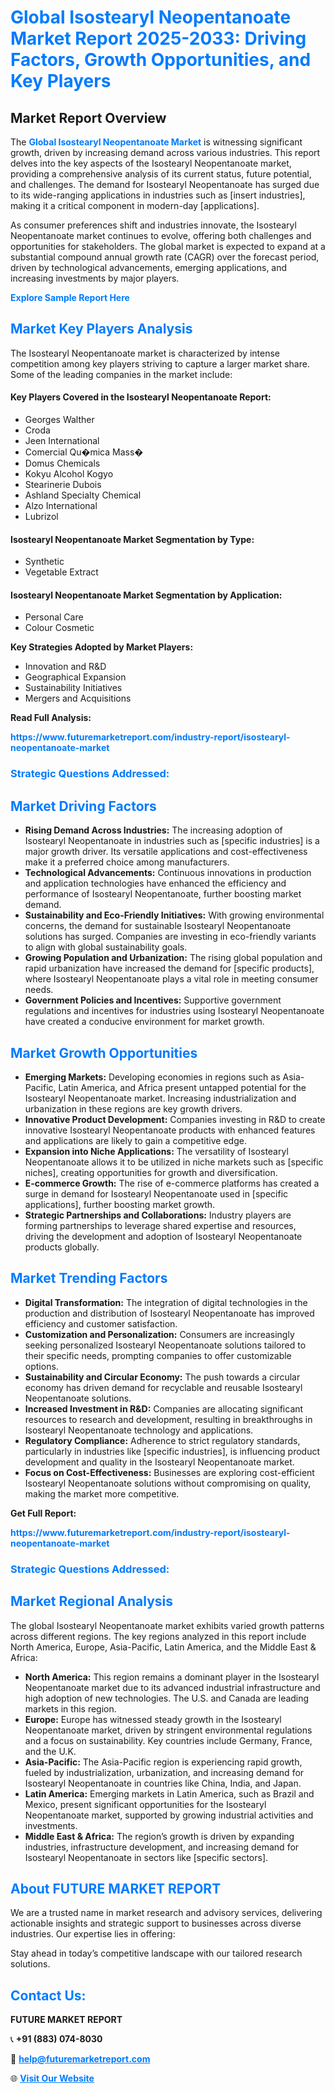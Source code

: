 <h1 style="color: #007BFF;">Global Isostearyl Neopentanoate Market Report 2025-2033: Driving Factors, Growth Opportunities, and Key Players</h1>

<section id="overview">
<h2>Market Report Overview</h2>
<p>The <a href="https://www.futuremarketreport.com/industry-report/isostearyl-neopentanoate-market" style="color: #007BFF; text-decoration: none;"><strong>Global Isostearyl Neopentanoate Market</strong></a> is witnessing significant growth, driven by increasing demand across various industries. This report delves into the key aspects of the Isostearyl Neopentanoate market, providing a comprehensive analysis of its current status, future potential, and challenges. The demand for Isostearyl Neopentanoate has surged due to its wide-ranging applications in industries such as [insert industries], making it a critical component in modern-day [applications].</p>
<p>As consumer preferences shift and industries innovate, the Isostearyl Neopentanoate market continues to evolve, offering both challenges and opportunities for stakeholders. The global market is expected to expand at a substantial compound annual growth rate (CAGR) over the forecast period, driven by technological advancements, emerging applications, and increasing investments by major players.</p>
</section>

<section id="overview">
<p><a href="https://www.futuremarketreport.com/request-sample/reportId=43240" style="color: #007BFF; text-decoration: none;"><strong>Explore Sample Report Here</strong></a></p>
</section>

<section id="key-players">
<h2 style="color: #007BFF;">Market Key Players Analysis</h2>
<p>The Isostearyl Neopentanoate market is characterized by intense competition among key players striving to capture a larger market share. Some of the leading companies in the market include:</p>
<h4>Key Players Covered in the Isostearyl Neopentanoate Report:</h4>
<ul><li>Georges Walther</li><li>Croda</li><li>Jeen International</li><li>Comercial Qu�mica Mass�</li><li>Domus Chemicals</li><li>Kokyu Alcohol Kogyo</li><li>Stearinerie Dubois</li><li>Ashland Specialty Chemical</li><li>Alzo International</li><li>Lubrizol</li></ul>
<h4>Isostearyl Neopentanoate Market Segmentation by Type:</h4>
<ul><li>Synthetic</li><li>Vegetable Extract</li></ul>

<h4>Isostearyl Neopentanoate Market Segmentation by Application:</h4>
<ul><li>Personal Care</li><li>Colour Cosmetic</li></ul>
<p><strong>Key Strategies Adopted by Market Players:</strong></p>
<ul>
<li>Innovation and R&D</li>
<li>Geographical Expansion</li>
<li>Sustainability Initiatives</li>
<li>Mergers and Acquisitions</li>
</ul>
</section>

<section>
<p><strong>Read Full Analysis: </strong></p><a href="https://www.futuremarketreport.com/industry-report/isostearyl-neopentanoate-market" style="color: #007BFF; text-decoration: none;"><strong>https://www.futuremarketreport.com/industry-report/isostearyl-neopentanoate-market</strong></a>
<h3 style="color: #007BFF;">Strategic Questions Addressed:</h3>
</section>

<section id="driving-factors">
<h2 style="color: #007BFF;">Market Driving Factors</h2>
<ul>
<li><strong>Rising Demand Across Industries:</strong> The increasing adoption of Isostearyl Neopentanoate in industries such as [specific industries] is a major growth driver. Its versatile applications and cost-effectiveness make it a preferred choice among manufacturers.</li>
<li><strong>Technological Advancements:</strong> Continuous innovations in production and application technologies have enhanced the efficiency and performance of Isostearyl Neopentanoate, further boosting market demand.</li>
<li><strong>Sustainability and Eco-Friendly Initiatives:</strong> With growing environmental concerns, the demand for sustainable Isostearyl Neopentanoate solutions has surged. Companies are investing in eco-friendly variants to align with global sustainability goals.</li>
<li><strong>Growing Population and Urbanization:</strong> The rising global population and rapid urbanization have increased the demand for [specific products], where Isostearyl Neopentanoate plays a vital role in meeting consumer needs.</li>
<li><strong>Government Policies and Incentives:</strong> Supportive government regulations and incentives for industries using Isostearyl Neopentanoate have created a conducive environment for market growth.</li>
</ul>
</section>

<section id="growth-opportunities">
<h2 style="color: #007BFF;">Market Growth Opportunities</h2>
<ul>
<li><strong>Emerging Markets:</strong> Developing economies in regions such as Asia-Pacific, Latin America, and Africa present untapped potential for the Isostearyl Neopentanoate market. Increasing industrialization and urbanization in these regions are key growth drivers.</li>
<li><strong>Innovative Product Development:</strong> Companies investing in R&D to create innovative Isostearyl Neopentanoate products with enhanced features and applications are likely to gain a competitive edge.</li>
<li><strong>Expansion into Niche Applications:</strong> The versatility of Isostearyl Neopentanoate allows it to be utilized in niche markets such as [specific niches], creating opportunities for growth and diversification.</li>
<li><strong>E-commerce Growth:</strong> The rise of e-commerce platforms has created a surge in demand for Isostearyl Neopentanoate used in [specific applications], further boosting market growth.</li>
<li><strong>Strategic Partnerships and Collaborations:</strong> Industry players are forming partnerships to leverage shared expertise and resources, driving the development and adoption of Isostearyl Neopentanoate products globally.</li>
</ul>
</section>

<section id="trending-factors">
<h2 style="color: #007BFF;">Market Trending Factors</h2>
<ul>
<li><strong>Digital Transformation:</strong> The integration of digital technologies in the production and distribution of Isostearyl Neopentanoate has improved efficiency and customer satisfaction.</li>
<li><strong>Customization and Personalization:</strong> Consumers are increasingly seeking personalized Isostearyl Neopentanoate solutions tailored to their specific needs, prompting companies to offer customizable options.</li>
<li><strong>Sustainability and Circular Economy:</strong> The push towards a circular economy has driven demand for recyclable and reusable Isostearyl Neopentanoate solutions.</li>
<li><strong>Increased Investment in R&D:</strong> Companies are allocating significant resources to research and development, resulting in breakthroughs in Isostearyl Neopentanoate technology and applications.</li>
<li><strong>Regulatory Compliance:</strong> Adherence to strict regulatory standards, particularly in industries like [specific industries], is influencing product development and quality in the Isostearyl Neopentanoate market.</li>
<li><strong>Focus on Cost-Effectiveness:</strong> Businesses are exploring cost-efficient Isostearyl Neopentanoate solutions without compromising on quality, making the market more competitive.</li>
</ul>
</section>

<section>
<p><strong>Get Full Report: </strong></p><a href="https://www.futuremarketreport.com/industry-report/isostearyl-neopentanoate-market" style="color: #007BFF; text-decoration: none;"><strong>https://www.futuremarketreport.com/industry-report/isostearyl-neopentanoate-market</strong></a>
<h3 style="color: #007BFF;">Strategic Questions Addressed:</h3>
</section>


<section id="regional-analysis">
<h2 style="color: #007BFF;">Market Regional Analysis</h2>
<p>The global Isostearyl Neopentanoate market exhibits varied growth patterns across different regions. The key regions analyzed in this report include North America, Europe, Asia-Pacific, Latin America, and the Middle East & Africa:</p>
<ul>
<li><strong>North America:</strong> This region remains a dominant player in the Isostearyl Neopentanoate market due to its advanced industrial infrastructure and high adoption of new technologies. The U.S. and Canada are leading markets in this region.</li>
<li><strong>Europe:</strong> Europe has witnessed steady growth in the Isostearyl Neopentanoate market, driven by stringent environmental regulations and a focus on sustainability. Key countries include Germany, France, and the U.K.</li>
<li><strong>Asia-Pacific:</strong> The Asia-Pacific region is experiencing rapid growth, fueled by industrialization, urbanization, and increasing demand for Isostearyl Neopentanoate in countries like China, India, and Japan.</li>
<li><strong>Latin America:</strong> Emerging markets in Latin America, such as Brazil and Mexico, present significant opportunities for the Isostearyl Neopentanoate market, supported by growing industrial activities and investments.</li>
<li><strong>Middle East & Africa:</strong> The region’s growth is driven by expanding industries, infrastructure development, and increasing demand for Isostearyl Neopentanoate in sectors like [specific sectors].</li>
</ul>
</section>

<footer>
<h2 style="color: #007BFF;">About FUTURE MARKET REPORT</h2>
<p>We are a trusted name in market research and advisory services, delivering actionable insights and strategic support to businesses across diverse industries. Our expertise lies in offering:</p>

<p>Stay ahead in today’s competitive landscape with our tailored research solutions.</p>

<h2 style="color: #007BFF;">Contact Us:</h2>
<p><strong>FUTURE MARKET REPORT</strong></p>
<p>📞 <strong>+91 (883) 074-8030</strong></p>
<p>📧 <strong><a href="mailto:help@futuremarketreport.com" style="color: #007BFF;">help@futuremarketreport.com</a></strong></p>
<p>🌐 <strong><a href="https://www.futuremarketreport.com/" style="color: #007BFF;">Visit Our Website</a></strong></p>
</footer>
